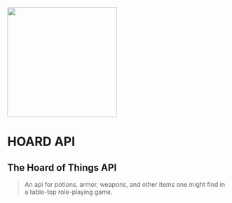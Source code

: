 <img src="https://cdn.jsdelivr.net/gh/punkty/hoardapi@bc27e60d/hoardapi/static/img/hoardAPIicon.svg" width="250px" />


# HOARD API

## The Hoard of Things API
>An api for potions, armor, weapons, and other items one might find in a table-top role-playing game.



